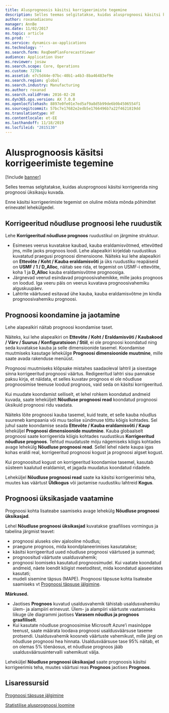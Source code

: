 ```yaml
---
title: Alusprognoosis käsitsi korrigeerimiste tegemine
description: Selles teemas selgitatakse, kuidas alusprognoosi käsitsi korrigeerida ning prognoosi üksikasju kuvada.
author: roxanadiaconu
manager: AnnBe
ms.date: 11/02/2017
ms.topic: article
ms.prod: ''
ms.service: dynamics-ax-applications
ms.technology: ''
ms.search.form: ReqDemPlanForecastViewer
audience: Application User
ms.reviewer: josaw
ms.search.scope: Core, Operations
ms.custom: 72704
ms.assetid: e7c5d44e-07bc-40b1-a4b3-8ba46483ef9e
ms.search.region: global
ms.search.industry: Manufacturing
ms.author: roxanad
ms.search.validFrom: 2016-02-28
ms.dyn365.ops.version: AX 7.0.0
ms.openlocfilehash: 8897e0fe01e7ed5af9a8d5b99de6b9b4506554f1
ms.sourcegitcommit: 57bc7e17682e2edb5e1766496b7a22f4621819dd
ms.translationtype: HT
ms.contentlocale: et-EE
ms.lasthandoff: 11/18/2019
ms.locfileid: "2815130"
---
```

# <a name="make-manual-adjustments-to-the-baseline-forecast"></a>Alusprognoosis käsitsi korrigeerimiste tegemine

[!include [banner](../includes/banner.md)]

Selles teemas selgitatakse, kuidas alusprognoosi käsitsi korrigeerida ning prognoosi üksikasju kuvada. 

Enne käsitsi korrigeerimiste tegemist on oluline mõista mõnda põhimõtet erinevatel lehekülgedel.

## <a name="grid-on-the-adjusted-demand-forecast-page"></a>Korrigeeritud nõudluse prognoosi lehe ruudustik
Lehe **Korrigeeritud nõudluse prognoos** ruudustikul on järgmine struktuur.

-   Esimeses veerus kuvatakse kaubad, kauba eraldamisvõtmed, ettevõtted jms, mille jaoks prognoos loodi. Lehe alapealkiri kirjeldab ruudustikus kuvatatud praegusi prognoosi dimensioone. Näiteks kui lehe alapealkiri on **Ettevõte / Koht / Kauba eraldamisvõti** ja üks ruudustiku reapäiseid on **USMF / 1 / D\_Alloc**, näitab see rida, et tegemist on USMF-i ettevõtte, koha 1 ja **D\_Alloc** kauba eraldamisvõtme prognoosiga.
-   Järgnevad veerud esindavad prognoosivahemikke, mille jaoks prognoos on loodud. Iga veeru päis on veerus kuvatava prognoosivahemiku alguskuupäev.
-   Lahtrite väärtused esitavad ühe kauba, kauba eraldamisvõtme jm kindla prognoosivahemiku prognoosi.

## <a name="forecast-aggregation-and-de-aggregation"></a>Prognoosi koondamine ja jaotamine
Lehe alapealkiri näitab prognoosi koondamise taset. 

Näiteks, kui lehe alapealkiri on **Ettevõte / Koht / Eraldamisvõti / Kaubakood / Värv / Suurus / Konfiguratsioon / Stiil**, ei ole prognoosi koondatud ning seda kuvatakse kauba ja selle dimensioonide tasemel. Koondamise muutmiseks kasutage lehekülge **Prognoosi dimensioonide muutmine**, mille saate avada rakenduse menüüst. 

Prognoosi muutmiseks klõpsake mistahes saadaoleval lahtril ja sisestage sinna korrigeeritud prognoosi väärtus. Redigeeritud lahtri sisu pannakse paksu kirja, et näidata, et selles kuvatav prognoos ei ole nõudluse prognoosimise teenuse loodud prognoos, vaid seda on käsitsi korrigeeritud. 

Kui muudate koondamist selliselt, et lehel rohkem koondatud andmeid kuvada, saate leheküljelt **Nõudluse prognoosi read** koondatud prognoosi üksikuid prognoosi ridu vaadata. 

Näiteks lõite prognoosi kauba tasemel, kuid teate, et selle kauba nõudlus suureneb kampaania või muu taolise sündmuse tõttu kõigis kohtades. Sel juhul saate koondamise seada **Ettevõte / Kauba eraldamisvõti / Kaup** leheküljel **Prognoosi dimensioonide muutmine**. Kauba globaalselt prognoosi saate korrigeerida kõigis kohtades ruudustikus **Korrigeeritud nõudluse prognoos**. Tehtud muudatuste mõju nägemiseks kõigis kohtades avage lehekülg **Nõudluse prognoosi read**. Sellel lehel näete kaupa igas kohas eraldi real, korrigeeritud prognoosi kogust ja prognoosi algset kogust. 

Kui prognoositud kogust on korrigeeritud koondamise tasemel, kasutab süsteem kaalutud eraldamist, et jagada muudatus koondatud ridadele. 

Leheküljel **Nõudluse prognoosi read** saate ka käsitsi korrigeerimisi teha, muutes kas väärtust **Üldkogus** või jaotamise ruudustiku lahtreid **Kogus**.

## <a name="viewing-details-of-the-forecast"></a>Prognoosi üksikasjade vaatamine
Prognoosi kohta lisateabe saamiseks avage lehekülg **Nõudluse prognoosi üksikasjad**. 

Lehel **Nõudluse prognoosi üksikasjad** kuvatakse graafilises vormingus ja tabelina järgmist teavet:

-   prognoosi aluseks olev ajalooline nõudlus;
-   praegune prognoos, mida koondplaneerimises kasutatakse;
-   käsitsi korrigeeritud uued nõudluse prognoosi väärtused ja summad;
-   prognoositud väärtuste usaldusvahemik;
-   prognoosi loomiseks kasutatud prognoosimudel. Kui vaatate koondatud andmeid, näete loendit kõigist meetoditest, mida koondatud ajaseeriates kasutati;
-   mudeli sisemine täpsus (MAPE). Prognoosi täpsuse kohta lisateabe saamiseks vt [Prognoosi täpsuse jälgimine](monitor-forecast-accuracy.md).

**Märkused.**

-   Jaotises **Prognoos** kuvatud usaldusvahemik tähistab usaldusvahemiku ülem- ja alampiiri erinevust. Ülem- ja alampiiri väärtuste vaatamiseks liikuge üle diagrammi jaotises **Varasem nõudlus ja prognoos graafiliselt**.
-   Kui kasutate nõudluse prognoosimise Microsoft Azure’i masinõppe teenust, saate määrata loodava prognoosi usaldusväärsuse taseme protsendi. Usaldusvahemik koosneb väärtuste vahemikust, mille järgi on nõudluse prognoosi hea hinnata. Usaldusväärsuse tase 95% näitab, et on olemas 5% tõenäosus, et nõudluse prognoos jääb usaldusväärsusintervalli vahemikust välja.

Leheküljel **Nõudluse prognoosi üksikasjad** saate prognoosis käsitsi korrigeerimis teha, muutes väärtusi reas **Prognoos** jaotises **Prognoos**.

<a name="additional-resources"></a>Lisaressursid
--------

[Prognoosi täpsuse jälgimine](monitor-forecast-accuracy.md)

[Statistilise alusprognoosi loomine](generate-statistical-baseline-forecast.md)



